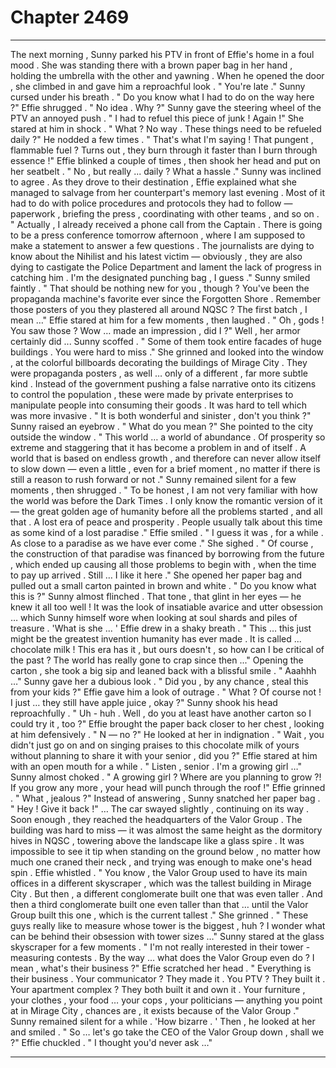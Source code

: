 
# Chapter 2469


---

The next morning , Sunny parked his PTV in front of Effie's home in a foul mood . She was standing there with a brown paper bag in her hand , holding the umbrella with the other and yawning . When he opened the door , she climbed in and gave him a reproachful look .
" You're late ."
Sunny cursed under his breath .
" Do you know what I had to do on the way here ?"
Effie shrugged .
" No idea . Why ?"
Sunny gave the steering wheel of the PTV an annoyed push .
" I had to refuel this piece of junk ! Again !"
She stared at him in shock .
" What ? No way . These things need to be refueled daily ?"
He nodded a few times .
" That's what I'm saying ! That pungent , flammable fuel ? Turns out , they burn through it faster than I burn through essence !"
Effie blinked a couple of times , then shook her head and put on her seatbelt .
" No , but really ... daily ? What a hassle ."
Sunny was inclined to agree .
As they drove to their destination , Effie explained what she managed to salvage from her counterpart's memory last evening . Most of it had to do with police procedures and protocols they had to follow — paperwork , briefing the press , coordinating with other teams , and so on .
" Actually , I already received a phone call from the Captain . There is going to be a press conference tomorrow afternoon , where I am supposed to make a statement to answer a few questions . The journalists are dying to know about the Nihilist and his latest victim — obviously , they are also dying to castigate the Police Department and lament the lack of progress in catching him . I'm the designated punching bag , I guess ."
Sunny smiled faintly .
" That should be nothing new for you , though ? You've been the propaganda machine's favorite ever since the Forgotten Shore . Remember those posters of you they plastered all around NQSC ? The first batch , I mean …"
Effie stared at him for a few moments , then laughed .
" Oh , gods ! You saw those ? Wow … made an impression , did I ?"
Well , her armor certainly did ...
Sunny scoffed .
" Some of them took entire facades of huge buildings . You were hard to miss ."
She grinned and looked into the window , at the colorful billboards decorating the buildings of Mirage City . They were propaganda posters , as well … only of a different , far more subtle kind . Instead of the government pushing a false narrative onto its citizens to control the population , these were made by private enterprises to manipulate people into consuming their goods .
It was hard to tell which was more invasive . " It is both wonderful and sinister , don't you think ?"
Sunny raised an eyebrow .
" What do you mean ?"
She pointed to the city outside the window .
" This world … a world of abundance . Of prosperity so extreme and staggering that it has become a problem in and of itself . A world that is based on endless growth , and therefore can never allow itself to slow down — even a little , even for a brief moment , no matter if there is still a reason to rush forward or not ."
Sunny remained silent for a few moments , then shrugged .
" To be honest , I am not very familiar with how the world was before the Dark Times . I only know the romantic version of it — the great golden age of humanity before all the problems started , and all that . A lost era of peace and prosperity . People usually talk about this time as some kind of a lost paradise ."
Effie smiled .
" I guess it was , for a while . As close to a paradise as we have ever come ."
She sighed .
" Of course , the construction of that paradise was financed by borrowing from the future , which ended up causing all those problems to begin with , when the time to pay up arrived . Still … I like it here ."
She opened her paper bag and pulled out a small carton painted in brown and white .
" Do you know what this is ?"
Sunny almost flinched . That tone , that glint in her eyes — he knew it all too well ! It was the look of insatiable avarice and utter obsession … which Sunny himself wore when looking at soul shards and piles of treasure .
'What is she ... '
Effie drew in a shaky breath .
" This … this just might be the greatest invention humanity has ever made . It is called ... chocolate milk ! This era has it , but ours doesn't , so how can I be critical of the past ? The world has really gone to crap since then ..."
Opening the carton , she took a big sip and leaned back with a blissful smile .
" Aaahhh …"
Sunny gave her a dubious look .
" Did you , by any chance , steal this from your kids ?"
Effie gave him a look of outrage .
" What ? Of course not ! I just … they still have apple juice , okay ?"
Sunny shook his head reproachfully .
" Uh - huh . Well , do you at least have another carton so I could try it , too ?"
Effie brought the paper back closer to her chest , looking at him defensively .
" N — no ?"
He looked at her in indignation .
" Wait , you didn't just go on and on singing praises to this chocolate milk of yours without planning to share it with your senior , did you ?"
Effie stared at him with an open mouth for a while .
" Listen , senior . I'm a growing girl …"
Sunny almost choked .
" A growing girl ? Where are you planning to grow ?! If you grow any more , your head will punch through the roof !"
Effie grinned .
" What , jealous ?"
Instead of answering , Sunny snatched her paper bag .
" Hey ! Give it back !"
… The car swayed slightly , continuing on its way .
Soon enough , they reached the headquarters of the Valor Group . The building was hard to miss — it was almost the same height as the dormitory hives in NQSC , towering above the landscape like a glass spire . It was impossible to see it tip when standing on the ground below , no matter how much one craned their neck , and trying was enough to make one's head spin .
Effie whistled .
" You know , the Valor Group used to have its main offices in a different skyscraper , which was the tallest building in Mirage City . But then , a different conglomerate built one that was even taller . And then a third conglomerate built one even taller than that … until the Valor Group built this one , which is the current tallest ."
She grinned .
" These guys really like to measure whose tower is the biggest , huh ? I wonder what can be behind their obsession with tower sizes …"
Sunny stared at the glass skyscraper for a few moments .
" I'm not really interested in their tower - measuring contests . By the way … what does the Valor Group even do ? I mean , what's their business ?"
Effie scratched her head .
" Everything is their business . Your communicator ? They made it . You PTV ? They built it . Your apartment complex ? They both built it and own it . Your furniture , your clothes , your food … your cops , your politicians — anything you point at in Mirage City , chances are , it exists because of the Valor Group ."
Sunny remained silent for a while .
'How bizarre . '
Then , he looked at her and smiled .
" So … let's go take the CEO of the Valor Group down , shall we ?"
Effie chuckled .
" I thought you'd never ask …"

---

